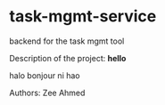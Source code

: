 # task-mgmt-service
backend for the task mgmt tool

Description of the project:
**hello**

halo
bonjour
ni hao

Authors:
Zee
Ahmed
